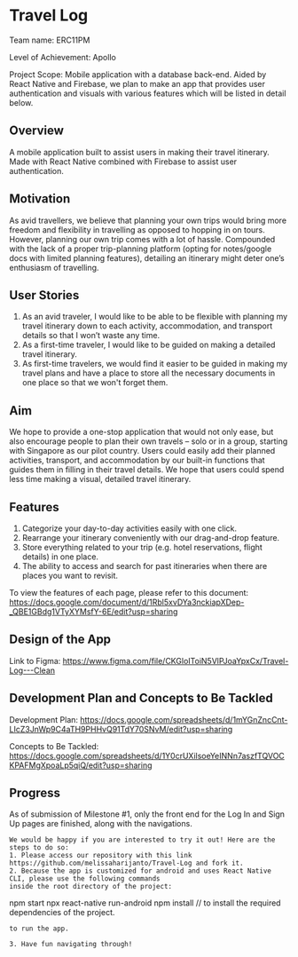 # Travel Log

Team name: ERC11PM

Level of Achievement: Apollo

Project Scope: Mobile application with a database back-end.
Aided by React Native and Firebase, we plan to make an app that provides user authentication and visuals with various features which will be listed in detail below.

## Overview
A mobile application built to assist users in making their travel itinerary.
Made with React Native combined with Firebase to assist user authentication.

## Motivation
As avid travellers, we believe that planning your own trips would bring more freedom and flexibility in travelling as opposed to hopping in on tours. However, planning our own trip comes with a lot of hassle. Compounded with the lack of a proper trip-planning platform (opting for notes/google docs with limited planning features), detailing an itinerary might deter one’s enthusiasm of travelling.

## User Stories
1. As an avid traveler, I would like to be able to be flexible with planning my travel itinerary down to each activity, accommodation, and transport details so that I won’t waste any time.
2. As a first-time traveler, I would like to be guided on making a detailed travel itinerary.
3. As first-time travelers, we would find it easier to be guided in making my travel plans and have a place to store all the necessary documents in one place so that we won't forget them.

## Aim
We hope to provide a one-stop application that would not only ease, but also encourage people to plan their own travels – solo or in a group, starting with Singapore as our pilot country. Users could easily add their planned activities, transport, and accommodation by our built-in functions that guides them in filling in their travel details. We hope that users could spend less time making a visual, detailed travel itinerary.

## Features
1. Categorize your day-to-day activities easily with one click.
2. Rearrange your itinerary conveniently with our drag-and-drop feature.
3. Store everything related to your trip (e.g. hotel reservations, flight details) in one place.
4. The ability to access and search for past itineraries when there are places you want to revisit.

To view the features of each page, please refer to this document: 
https://docs.google.com/document/d/1Rbl5xvDYa3nckiapXDep-_QBE1GBdg1VTyXYMsfY-6E/edit?usp=sharing

## Design of the App
Link to Figma: https://www.figma.com/file/CKGloIToiN5VlPJoaYpxCx/Travel-Log---Clean

## Development Plan and Concepts to Be Tackled
Development Plan: https://docs.google.com/spreadsheets/d/1mYGnZncCnt-LIcZ3JnWp9C4aTH9PHHvQ91TdY70SNvM/edit?usp=sharing

Concepts to Be Tackled: https://docs.google.com/spreadsheets/d/1Y0crUXilsoeYeINNn7aszfTQVOCKPAFMgXpoaLp5qiQ/edit?usp=sharing

## Progress
As of submission of Milestone #1, only the front end for the Log In and Sign Up pages are finished, along with the navigations.
```
We would be happy if you are interested to try it out! Here are the steps to do so:
1. Please access our repository with this link https://github.com/melissaharijanto/Travel-Log and fork it.
2. Because the app is customized for android and uses React Native CLI, please use the following commands
inside the root directory of the project:  
```
npm start
npx react-native run-android
npm install // to install the required dependencies of the project.
```
to run the app.

3. Have fun navigating through!

